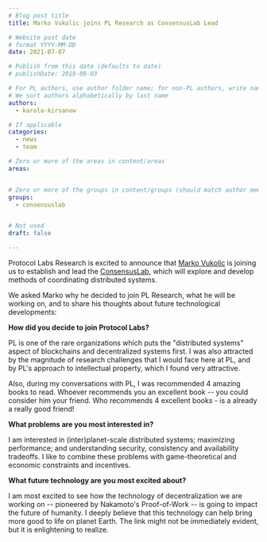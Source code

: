 ```yaml
---
# Blog post title
title: Marko Vukolic joins PL Research as ConsensusLab Lead

# Website post date
# format YYYY-MM-DD
date: 2021-07-07

# Publish from this date (defaults to date)
# publishDate: 2019-09-03

# For PL authors, use author folder name; for non-PL authors, write name as in paper within ""
# We sort authors alphabetically by last name
authors:
  - karola-kirsanow

# If applicable
categories:
  - news
  - team

# Zero or more of the areas in content/areas
areas:


# Zero or more of the groups in content/groups (should match author membership)
groups:
  - consensuslab


# Not used
draft: false

---
```


Protocol Labs Research is excited to announce that [Marko Vukolic](/authors/marko-vukolic/) is joining us to establish and lead the [ConsensusLab](/groups/consensuslab/), which will explore and develop methods of coordinating distributed systems.

We asked Marko why he decided to join PL Research, what he will be working on, and to share his thoughts about future technological developments:

**How did you decide to join Protocol Labs?**

PL is one of the rare organizations which puts the "distributed systems" aspect of blockchains and decentralized systems first. I was also attracted by the magnitude of research challenges that I would face here at PL, and by PL's approach to intellectual property, which I found very attractive.

Also, during my conversations with PL, I was recommended 4 amazing books to read. Whoever recommends you an excellent book -- you could consider him your friend. Who recommends 4 excellent books - is a already a really good friend!


**What problems are you most interested in?**

I am interested in (inter)planet-scale distributed systems; maximizing performance; and understanding security, consistency and availability tradeoffs. I like to combine these problems with game-theoretical and economic constraints and incentives.

**What future technology are you most excited about?**

I am most excited to see how the technology of decentralization we are working on -- pioneered by Nakamoto's Proof-of-Work -- is going to impact the future of humanity. I deeply believe that this technology can help bring more good to life on planet Earth. The link might not be immediately evident, but it is enlightening to realize.  

